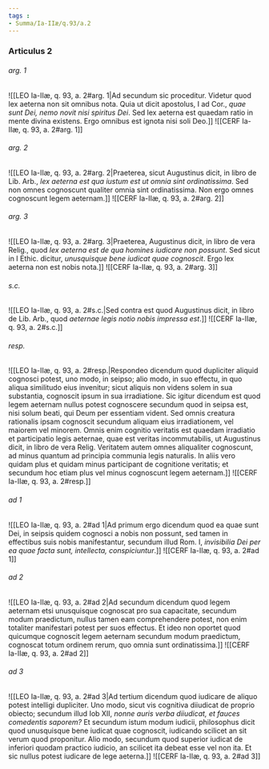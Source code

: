 ```yaml
---
tags : 
- Summa/Ia-IIæ/q.93/a.2
---
```


### Articulus 2

###### arg. 1
![[LEO Ia-IIæ, q. 93, a. 2#arg. 1|Ad secundum sic proceditur. Videtur quod lex aeterna non sit omnibus nota. Quia ut dicit apostolus, I ad Cor., *quae sunt Dei, nemo novit nisi spiritus Dei*. Sed lex aeterna est quaedam ratio in mente divina existens. Ergo omnibus est ignota nisi soli Deo.]]
![[CERF Ia-IIæ, q. 93, a. 2#arg. 1]]

###### arg. 2
![[LEO Ia-IIæ, q. 93, a. 2#arg. 2|Praeterea, sicut Augustinus dicit, in libro de Lib. Arb., *lex aeterna est qua iustum est ut omnia sint ordinatissima*. Sed non omnes cognoscunt qualiter omnia sint ordinatissima. Non ergo omnes cognoscunt legem aeternam.]]
![[CERF Ia-IIæ, q. 93, a. 2#arg. 2]]

###### arg. 3
![[LEO Ia-IIæ, q. 93, a. 2#arg. 3|Praeterea, Augustinus dicit, in libro de vera Relig., quod *lex aeterna est de qua homines iudicare non possunt*. Sed sicut in I Ethic. dicitur, *unusquisque bene iudicat quae cognoscit*. Ergo lex aeterna non est nobis nota.]]
![[CERF Ia-IIæ, q. 93, a. 2#arg. 3]]

###### s.c.
![[LEO Ia-IIæ, q. 93, a. 2#s.c.|Sed contra est quod Augustinus dicit, in libro de Lib. Arb., quod *aeternae legis notio nobis impressa est*.]]
![[CERF Ia-IIæ, q. 93, a. 2#s.c.]]

###### resp.
![[LEO Ia-IIæ, q. 93, a. 2#resp.|Respondeo dicendum quod dupliciter aliquid cognosci potest, uno modo, in seipso; alio modo, in suo effectu, in quo aliqua similitudo eius invenitur; sicut aliquis non videns solem in sua substantia, cognoscit ipsum in sua irradiatione. Sic igitur dicendum est quod legem aeternam nullus potest cognoscere secundum quod in seipsa est, nisi solum beati, qui Deum per essentiam vident. Sed omnis creatura rationalis ipsam cognoscit secundum aliquam eius irradiationem, vel maiorem vel minorem. Omnis enim cognitio veritatis est quaedam irradiatio et participatio legis aeternae, quae est veritas incommutabilis, ut Augustinus dicit, in libro de vera Relig. Veritatem autem omnes aliqualiter cognoscunt, ad minus quantum ad principia communia legis naturalis. In aliis vero quidam plus et quidam minus participant de cognitione veritatis; et secundum hoc etiam plus vel minus cognoscunt legem aeternam.]]
![[CERF Ia-IIæ, q. 93, a. 2#resp.]]

###### ad 1
![[LEO Ia-IIæ, q. 93, a. 2#ad 1|Ad primum ergo dicendum quod ea quae sunt Dei, in seipsis quidem cognosci a nobis non possunt, sed tamen in effectibus suis nobis manifestantur, secundum illud Rom. I, *invisibilia Dei per ea quae facta sunt, intellecta, conspiciuntur*.]]
![[CERF Ia-IIæ, q. 93, a. 2#ad 1]]

###### ad 2
![[LEO Ia-IIæ, q. 93, a. 2#ad 2|Ad secundum dicendum quod legem aeternam etsi unusquisque cognoscat pro sua capacitate, secundum modum praedictum, nullus tamen eam comprehendere potest, non enim totaliter manifestari potest per suos effectus. Et ideo non oportet quod quicumque cognoscit legem aeternam secundum modum praedictum, cognoscat totum ordinem rerum, quo omnia sunt ordinatissima.]]
![[CERF Ia-IIæ, q. 93, a. 2#ad 2]]

###### ad 3
![[LEO Ia-IIæ, q. 93, a. 2#ad 3|Ad tertium dicendum quod iudicare de aliquo potest intelligi dupliciter. Uno modo, sicut vis cognitiva diiudicat de proprio obiecto; secundum illud Iob XII, *nonne auris verba diiudicat, et fauces comedentis saporem?* Et secundum istum modum iudicii, philosophus dicit quod unusquisque bene iudicat quae cognoscit, iudicando scilicet an sit verum quod proponitur. Alio modo, secundum quod superior iudicat de inferiori quodam practico iudicio, an scilicet ita debeat esse vel non ita. Et sic nullus potest iudicare de lege aeterna.]]
![[CERF Ia-IIæ, q. 93, a. 2#ad 3]]

